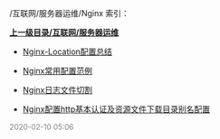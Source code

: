 /互联网/服务器运维/Nginx 索引：


**[上一级目录/互联网/服务器运维](/互联网/服务器运维/index.md)**

- [Nginx-Location配置总结](/互联网/服务器运维/Nginx/Nginx-Location配置总结.md)

- [Nginx常用配置范例](/互联网/服务器运维/Nginx/Nginx常用配置范例.md)

- [Nginx日志文件切割](/互联网/服务器运维/Nginx/Nginx日志文件切割.md)

- [Nginx配置http基本认证及资源文件下载目录别名配置](/互联网/服务器运维/Nginx/Nginx配置http基本认证及资源文件下载目录别名配置.md)


<font size=2 color='grey'> 2020-02-10 05:06 </font>